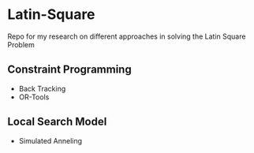 # Latin-Square
Repo for my research on different approaches in solving the Latin Square Problem

## Constraint Programming
- Back Tracking
- OR-Tools 
## Local Search Model
- Simulated Anneling
